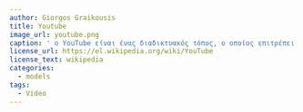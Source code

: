 ```yaml
---
author: Giorgos Graikousis
title: Youtube
image_url: youtube.png
caption: ' o YouTube είναι ένας διαδικτυακός τόπος, ο οποίος επιτρέπει αποθήκευση, αναζήτηση και αναπαραγωγή ψηφιακών ταινιών. Δημιουργήθηκε το Φεβρουάριο του 2005[1] και το Νοέμβριο του 2006 ονομάστηκε από το περιοδικό Time "Invention of the Year 2006" (Η Εφεύρεση του 2006). '
license_url: https://el.wikipedia.org/wiki/YouTube
license_text: wikipedia
categories:
  - models
tags:
  - Video
---
```

